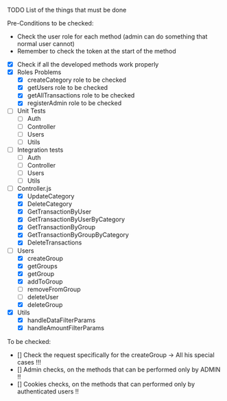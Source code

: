 TODO List of the things that must be done

Pre-Conditions to be checked:
- Check the user role for each method (admin can do something that normal user cannot)
- Remember to check the token at the start of the method

- [x] Check if all the developed methods work properly
- [x] Roles Problems 
  - [x] createCategory role to be checked
  - [x] getUsers role to be checked
  - [x] getAllTransactions role to be checked
  - [x] registerAdmin role to be checked
- [ ] Unit Tests
  - [ ] Auth
  - [ ] Controller
  - [ ] Users
  - [ ] Utils
- [ ] Integration tests
  - [ ] Auth
  - [ ] Controller
  - [ ] Users
  - [ ] Utils
- [ ] Controller.js
  - [x] UpdateCategory
  - [x] DeleteCategory
  - [x] GetTransactionByUser
  - [x] GetTransactionByUserByCategory
  - [x] GetTransactionByGroup
  - [x] GetTransactionByGroupByCategory
  - [x] DeleteTransactions
- [ ] Users
  - [x] createGroup
  - [x] getGroups
  - [x] getGroup
  - [x] addToGroup
  - [ ] removeFromGroup
  - [ ] deleteUser
  - [x] deleteGroup
- [x] Utils
  - [x] handleDataFilterParams
  - [x] handleAmountFilterParams

To be checked:
  - [] Check the request specifically for the createGroup -> All his special cases !!!
  - [] Admin checks, on the methods that can be performed only by ADMIN !!
  - [] Cookies checks, on the methods that can performed only by authenticated users !!